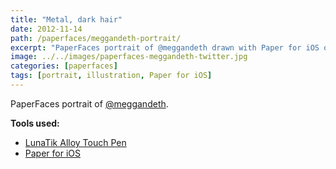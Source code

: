 ```yaml
---
title: "Metal, dark hair"
date: 2012-11-14
path: /paperfaces/meggandeth-portrait/
excerpt: "PaperFaces portrait of @meggandeth drawn with Paper for iOS on an iPad."
image: ../../images/paperfaces-meggandeth-twitter.jpg
categories: [paperfaces]
tags: [portrait, illustration, Paper for iOS]
---
```


PaperFaces portrait of [@meggandeth](https://twitter.com/meggandeth).

**Tools used:**

- [LunaTik Alloy Touch Pen](https://www.amazon.com/gp/product/B00821TR7G/ref=as_li_ss_tl?ie=UTF8&tag=mademist-20&linkCode=as2&camp=1789&creative=390957&creativeASIN=B00821TR7G)
- [Paper for iOS](https://paper.bywetransfer.com/)
